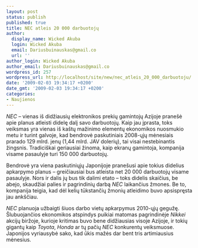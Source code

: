 ```yaml
---
layout: post
status: publish
published: true
title: NEC atleis 20 000 darbuotojų
author:
  display_name: Wicked Akuba
  login: Wicked Akuba
  email: Dariusbuinauskas@gmail.co
  url: ''
author_login: Wicked Akuba
author_email: Dariusbuinauskas@gmail.co
wordpress_id: 257
wordpress_url: http://localhost/site/new/nec_atleis_20_000_darbuotoju/
date: '2009-02-03 19:34:17 +0200'
date_gmt: '2009-02-03 19:34:17 +0200'
categories:
- Naujienos
---
```

<p><i>NEC</i> – vienas iš didžiausių elektronikos prekių gamintojų Azijoje pranešė apie planus atleisti didelę dalį savo darbuotojų. Kaip jau įprasta, toks veiksmas yra vienas iš kaštų mažinimo elementų ekonomikos nuosmukio metu ir turint galvoje, kad bendrovė paskutiniais 2008-ųjų mėnesiais prarado 129 mlrd. jenų (1,44 mlrd. JAV dolerių), tai visai nestebinantis žingsnis. Tradiciškai geriausiai žinoma, kaip ekranų gamintoja, kompanija visame pasaulyje turi 150 000 darbuotojų.</p>
<p>Bendrovė yra viena paskutiniųjų Japonijoje pranešusi apie tokius didelius apkarpymo planus – greičiausiai bus atleista net 20 000 darbuotojų visame pasaulyje. Nors ir dalis jų bus tik dalimi etato – toks didelis skaičius, be abejo, skaudžiai palies ir pagrindinių darbą <i>NEC</i> laikančius žmones. Be to, kompanija teigia, kad dėl kelių tūkstančių žmonių atleidimo buvo apsispręsta jau ankščiau. </p>
<p><i>NEC</i> planuoja užbaigti šiuos darbo vietų apkarpymus 2010-ųjų gegužę. Šlubuojančios ekonomikos atspindys puikiai matomas pagrindinėje <i>Nikkei</i> akcijų biržoje, kurioje kritimas buvo bene didžiausias visoje Azijoje, ir tokių gigantų kaip <i>Toyota</i>, <i>Honda</i> ar tų pačių <i>NEC</i> konkurentų veiksmuose. Japonijos vyriausybė sako, kad ūkis mažės dar bent tris artimiausius mėnesius.  </p>
